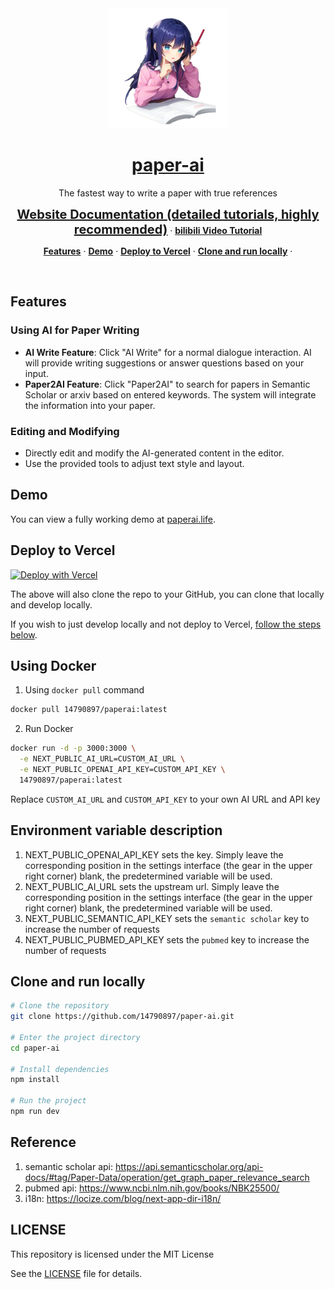 <a href="https://paperai.life">
<div align="center">
    <img src="./public/android-chrome-192x192.png" alt="the fastest way to create a paper with real references">
</div>
<h1 align="center">paper-ai</h1>
</a>

<p align="center">
 The fastest way to write a paper with true references
</p>

<p align="center">
<a href='https://docs.paperai.life/' style='font-size: 20px;'><strong> Website Documentation (detailed tutorials, highly recommended)</strong></a> ·
<a href='https://www.bilibili.com/video/BV1Ya4y1k75V'><strong>bilibili Video Tutorial</strong></a>
</p>

<p align="center">
  <a href="#features"><strong>Features</strong></a> ·
  <a href="#demo"><strong>Demo</strong></a> ·
  <a href="#deploy-to-vercel"><strong>Deploy to Vercel</strong></a> ·
  <a href="#clone-and-run-locally"><strong>Clone and run locally</strong></a> ·
  <!-- <a href="#feedback-and-issues"><strong>Feedback and issues</strong></a>
  <a href="#more-supabase-examples"><strong>More Examples</strong></a> -->
</p>
<br/>

## Features
### Using AI for Paper Writing

- **AI Write Feature**: Click "AI Write" for a normal dialogue interaction. AI will provide writing suggestions or answer questions based on your input.
- **Paper2AI Feature**: Click "Paper2AI" to search for papers in Semantic Scholar or arxiv based on entered keywords. The system will integrate the information into your paper.

### Editing and Modifying

- Directly edit and modify the AI-generated content in the editor.
- Use the provided tools to adjust text style and layout.

## Demo

You can view a fully working demo at [paperai.life](https://paperai.life).

## Deploy to Vercel

[![Deploy with Vercel](https://vercel.com/button)](https://vercel.com/new/clone?repository-url=https://github.com/14790897/paper-ai&project-name=paper-ai&repository-name=paper-ai&demo-title=paper-ai&demo-description=This%20starter%20configures%20Supabase%20Auth%20to%20use%20cookies%2C%20making%20the%20user's%20session%20available%20throughout%20the%20entire%20Next.js%20app%20-%20Client%20Components%2C%20Server%20Components%2C%20Route%20Handlers%2C%20Server%20Actions%20and%20Middleware.&demo-url=https%3A%2F%2Fdemo-nextjs-with-supabase.vercel.app%2F&external-id=https%3A%2F%2Fgithub.com%2Fvercel%2Fnext.js%2Ftree%2Fcanary%2Fexamples%2Fwith-supabase&demo-image=https%3A%2F%2Fpaperai.life%2Fopengraph-image.png)

The above will also clone the repo to your GitHub, you can clone that locally and develop locally.

If you wish to just develop locally and not deploy to Vercel, [follow the steps below](#clone-and-run-locally).

## Using Docker

1. Using `docker pull` command

```sh
docker pull 14790897/paperai:latest
```

2. Run Docker

```sh
docker run -d -p 3000:3000 \
  -e NEXT_PUBLIC_AI_URL=CUSTOM_AI_URL \
  -e NEXT_PUBLIC_OPENAI_API_KEY=CUSTOM_API_KEY \
  14790897/paperai:latest
```

Replace `CUSTOM_AI_URL` and `CUSTOM_API_KEY` to your own AI URL and API key

## Environment variable description
1. NEXT_PUBLIC_OPENAI_API_KEY sets the key. Simply leave the corresponding position in the settings interface (the gear in the upper right corner) blank, the predetermined variable will be used.
2. NEXT_PUBLIC_AI_URL sets the upstream url. Simply leave the corresponding position in the settings interface (the gear in the upper right corner)  blank, the predetermined variable will be used.
3. NEXT_PUBLIC_SEMANTIC_API_KEY sets the `semantic scholar` key to increase the number of requests
4. NEXT_PUBLIC_PUBMED_API_KEY sets the `pubmed` key to increase the number of requests

## Clone and run locally

```bash
# Clone the repository
git clone https://github.com/14790897/paper-ai.git

# Enter the project directory
cd paper-ai

# Install dependencies
npm install

# Run the project
npm run dev

 ```

## Reference

1. semantic scholar api: https://api.semanticscholar.org/api-docs/#tag/Paper-Data/operation/get_graph_paper_relevance_search
2. pubmed api: https://www.ncbi.nlm.nih.gov/books/NBK25500/
3. i18n: https://locize.com/blog/next-app-dir-i18n/

## LICENSE
This repository is licensed under the MIT License

See the [LICENSE](LICENSE) file for details.
